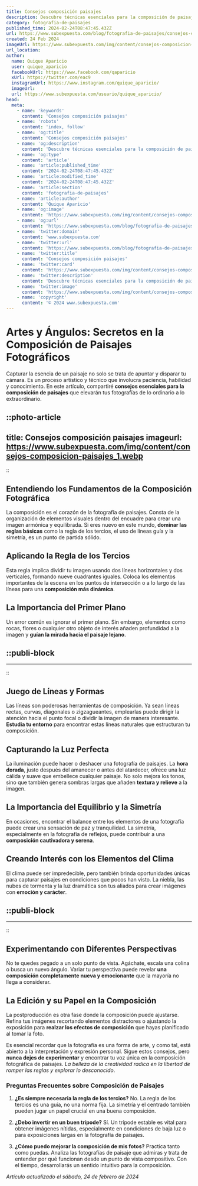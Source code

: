 ```yaml
---
title: Consejos composición paisajes
description: Descubre técnicas esenciales para la composición de paisajes que harán que tus fotos destaquen. Consejos prácticos y efectivos para fotógrafos.
category: fotografia-de-paisajes
published_time: 2024-02-24T08:47:45.432Z
url: https://www.subexpuesta.com/blog/fotografia-de-paisajes/consejos-composicion-paisajes
created: 24 Feb 2024
imageUrl: https://www.subexpuesta.com/img/content/consejos-composicion-paisajes_1.webp
url_location:
author:
  name: Quique Aparicio
  user: quique_aparicio
  facebookUrl: https://www.facebook.com/qaparicio
  xUrl: https://twitter.com/eac9
  instagramUrl: https://www.instagram.com/quique_aparicio/
  imageUrl: 
  url: https://www.subexpuesta.com/usuario/quique_aparicio/
head:
  meta:
    - name: 'keywords'
      content: 'Consejos composición paisajes'
    - name: 'robots'
      content: 'index, follow'
    - name: 'og:title'
      content: 'Consejos composición paisajes'
    - name: 'og:description'
      content: 'Descubre técnicas esenciales para la composición de paisajes que harán que tus fotos destaquen. Consejos prácticos y efectivos para fotógrafos.'
    - name: 'og:type'
      content: 'article'
    - name: 'article:published_time'
      content: '2024-02-24T08:47:45.432Z'
    - name: 'article:modified_time'
      content: '2024-02-24T08:47:45.432Z'
    - name: 'article:section'
      content: 'fotografia-de-paisajes'
    - name: 'article:author'
      content: 'Quique Aparicio'
    - name: 'og:image'
      content: 'https://www.subexpuesta.com/img/content/consejos-composicion-paisajes_1.webp'
    - name: 'og:url'
      content: 'https://www.subexpuesta.com/blog/fotografia-de-paisajes/consejos-composicion-paisajes'
    - name: 'twitter:domain'
      content: 'www.subexpuesta.com'
    - name: 'twitter:url'
      content: 'https://www.subexpuesta.com/blog/fotografia-de-paisajes/consejos-composicion-paisajes'
    - name: 'twitter:title'
      content: 'Consejos composición paisajes'
    - name: 'twitter:card'
      content: 'https://www.subexpuesta.com/img/content/consejos-composicion-paisajes_1.webp'
    - name: 'twitter:description'
      content: 'Descubre técnicas esenciales para la composición de paisajes que harán que tus fotos destaquen. Consejos prácticos y efectivos para fotógrafos.'
    - name: 'twitter:image'
      content: 'https://www.subexpuesta.com/img/content/consejos-composicion-paisajes_1.webp'
    - name: 'copyright'
      content: '© 2024 www.subexpuesta.com'
---
```

# Artes y Ángulos: Secretos en la Composición de Paisajes Fotográficos

Capturar la esencia de un paisaje no solo se trata de apuntar y disparar tu cámara. Es un proceso artístico y técnico que involucra paciencia, habilidad y conocimiento. En este artículo, compartiré **consejos esenciales para la composición de paisajes** que elevarán tus fotografías de lo ordinario a lo extraordinario.


::photo-article
---
title: Consejos composición paisajes
imageurl: https://www.subexpuesta.com/img/content/consejos-composicion-paisajes_1.webp
---
::


## Entendiendo los Fundamentos de la Composición Fotográfica

La composición es el corazón de la fotografía de paisajes. Consta de la organización de elementos visuales dentro del encuadre para crear una imagen armónica y equilibrada. Si eres nuevo en este mundo, **dominar las reglas básicas** como la regla de los tercios, el uso de líneas guía y la simetría, es un punto de partida sólido.

## Aplicando la Regla de los Tercios

Esta regla implica dividir tu imagen usando dos líneas horizontales y dos verticales, formando nueve cuadrantes iguales. Coloca los elementos importantes de la escena en los puntos de intersección o a lo largo de las líneas para una **composición más dinámica**.

## La Importancia del Primer Plano

Un error común es ignorar el primer plano. Sin embargo, elementos como rocas, flores o cualquier otro objeto de interés añaden profundidad a la imagen y **guían la mirada hacia el paisaje lejano**.


  ::publi-block
  ---
  ---
  ::
  
   
## Juego de Líneas y Formas

Las líneas son poderosas herramientas de composición. Ya sean líneas rectas, curvas, diagonales o zigzagueantes, emplearlas puede dirigir la atención hacia el punto focal o dividir la imagen de manera interesante. **Estudia tu entorno** para encontrar estas líneas naturales que estructuran tu composición.

## Capturando la Luz Perfecta

La iluminación puede hacer o deshacer una fotografía de paisajes. La **hora dorada**, justo después del amanecer o antes del atardecer, ofrece una luz cálida y suave que embellece cualquier paisaje. No solo mejora los tonos, sino que también genera sombras largas que añaden **textura y relieve** a la imagen.

## La Importancia del Equilibrio y la Simetría

En ocasiones, encontrar el balance entre los elementos de una fotografía puede crear una sensación de paz y tranquilidad. La simetría, especialmente en la fotografía de reflejos, puede contribuir a una **composición cautivadora y serena**.

## Creando Interés con los Elementos del Clima

El clima puede ser impredecible, pero también brinda oportunidades únicas para capturar paisajes en condiciones que pocos han visto. La niebla, las nubes de tormenta y la luz dramática son tus aliados para crear imágenes con **emoción y carácter**.


  ::publi-block
  ---
  ---
  ::
  
  
## Experimentando con Diferentes Perspectivas

No te quedes pegado a un solo punto de vista. Agáchate, escala una colina o busca un nuevo ángulo. Variar tu perspectiva puede revelar **una composición completamente nueva y emocionante** que la mayoría no llega a considerar.

## La Edición y su Papel en la Composición

La postproducción es otra fase donde la composición puede ajustarse. Refina tus imágenes recortando elementos distractores o ajustando la exposición para **realzar los efectos de composición** que hayas planificado al tomar la foto.

Es esencial recordar que la fotografía es una forma de arte, y como tal, está abierto a la interpretación y expresión personal. Sigue estos consejos, pero **nunca dejes de experimentar** y encontrar tu voz única en la composición fotográfica de paisajes. *La belleza de la creatividad radica en la libertad de romper las reglas y explorar lo desconocido*.

### Preguntas Frecuentes sobre Composición de Paisajes

1. **¿Es siempre necesaria la regla de los tercios?**
   No. La regla de los tercios es una guía, no una norma fija. La simetría y el centrado también pueden jugar un papel crucial en una buena composición.

2. **¿Debo invertir en un buen trípode?**
   Sí. Un trípode estable es vital para obtener imágenes nítidas, especialmente en condiciones de baja luz o para exposiciones largas en la fotografía de paisajes.

3. **¿Cómo puedo mejorar la composición de mis fotos?**
   Practica tanto como puedas. Analiza las fotografías de paisaje que admiras y trata de entender por qué funcionan desde un punto de vista compositivo. Con el tiempo, desarrollarás un sentido intuitivo para la composición.

_Artículo actualizado el sábado, 24 de febrero de 2024_